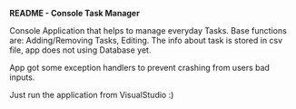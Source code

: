 <b>README - Console Task Manager</b>

Console Application that helps to manage everyday Tasks. 
Base functions are: Adding/Removing Tasks, Editing. 
The info about task is stored in csv file, app does not using Database yet.

App got some exception handlers to prevent crashing from users bad inputs.

Just run the application from VisualStudio :)
